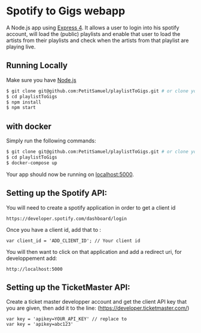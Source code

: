 # Spotify to Gigs webapp

A Node.js app using [Express 4](http://expressjs.com/).
It allows a user to login into his spotify account, will load the (public) playlists and enable that user to load
the artists from their playlists and check when the artists from that playlist are playing live.

## Running Locally

Make sure you have [Node.js](http://nodejs.org/)

```sh
$ git clone git@github.com:PetitSamuel/playlistToGigs.git # or clone your own fork
$ cd playlistToGigs
$ npm install
$ npm start
```

## with docker

Simply run the following commands:
```sh
$ git clone git@github.com:PetitSamuel/playlistToGigs.git # or clone your own fork
$ cd playlistToGigs
$ docker-compose up
```

Your app should now be running on [localhost:5000](http://localhost:5000/).

## Setting up the Spotify API:

You will need to create a spotify application in order to get a client id

```
https://developer.spotify.com/dashboard/login
```

Once you have a client id, add that to :

```
var client_id = 'ADD_CLIENT_ID'; // Your client id
```

You will then want to click on that application and add a redirect uri, for developpement add:
```
http://localhost:5000
```

## Setting up the TicketMaster API:

Create a ticket master developper account and get the client API key that you are given, then add it to the line:
(https://developer.ticketmaster.com/)
```
var key = 'apikey=YOUR_API_KEY' // replace to
var key = 'apikey=abc123'
```

